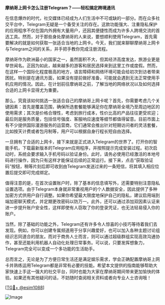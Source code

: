 **摩纳哥上网卡怎么注册Telegram？——轻松搞定跨境通讯**

在信息爆炸的时代，社交媒体已经成为人们生活中不可或缺的一部分。而在众多社交平台中，Telegram无疑是一个备受关注的存在。这款功能强大、注重隐私保护的应用程序不仅在国内外拥有大量用户，还因其便捷性而成为许多人跨境交流的首选工具。然而，对于那些身处摩纳哥的人来说，要想顺利使用Telegram，首先需要解决的就是如何获取一张适合当地的上网卡。今天，我们就来聊聊摩纳哥上网卡与Telegram之间的关系，并手把手教你完成注册流程。

摩纳哥作为欧洲最小的国家之一，虽然面积不大，但其经济高度发达，旅游业更是举世闻名。正因为如此，越来越多的游客和居民选择来到这里工作或度假。然而，在这样一个国际化程度极高的地方，语言障碍和网络环境可能会给初次到访者带来困扰。特别是在通讯方面，如果没有提前做好准备，可能就会遇到无法正常使用手机应用的情况。因此，在计划前往摩纳哥之前，了解当地的网络状况以及如何选择合适的上网卡显得尤为重要。

那么，究竟该如何挑选一张适合自己的摩纳哥上网卡呢？首先，你需要考虑几个关键因素：首先是覆盖范围，确保所选套餐能够满足你在摩纳哥全境乃至周边地区的使用需求；其次是价格合理性，考虑到旅行成本，性价比高的产品往往更受欢迎；最后则是服务质量，包括信号强度、客服响应速度等细节都值得留意。目前市面上有不少提供国际漫游服务的运营商，它们通常会推出针对短期访问者的灵活套餐，比如按天计费或者包月制等，用户可以根据自身行程长短自由选择。

一旦拥有了合适的上网卡，接下来就是正式进入Telegram的世界了。打开你的智能手机，下载最新版本的Telegram应用程序，并按照提示完成安装过程。初次启动时，系统会要求输入手机号码以验证身份。此时，请务必使用已经激活的本地号码进行操作，因为只有这样才能保证后续的正常运行。接下来，点击“获取验证码”按钮，稍等片刻后即可收到由Telegram发送过来的一条短信，将其填入相应位置后提交即可完成绑定。

值得注意的是，在首次设置账户时，除了基本的信息填写外，还需要特别注意隐私设置选项。由于Telegram本身就非常重视用户的个人数据安全，因此提供了多种加密方式供用户自行调整。如果你希望最大限度地保护自己的隐私，建议启用端到端加密聊天模式，并定期更改密码以防万一。此外，还可以通过添加双因素认证来进一步提升账户安全性，这样即使有人窃取了你的登录凭证，也无法轻易侵入你的账户。

当然，除了基础的功能之外，Telegram还有许多令人惊喜的小技巧等待着我们去发现。例如，你可以创建专属频道用于分享兴趣爱好，也可以加入各种主题讨论组结识志同道合的朋友。而对于商务人士而言，则可以通过超级群组实现高效沟通协作，甚至还能利用机器人自动化处理日常事务。可以说，只要发挥想象力，Telegram完全可以变成一个多功能的生活助手。

总而言之，无论是为了方便日常生活还是满足娱乐需求，学会正确配置摩纳哥上网卡并熟练运用Telegram都是非常有必要的技能。希望本文提供的指南能够帮助大家快速上手这一强大的社交平台，同时也能为大家在摩纳哥期间带来更加愉快的体验。如果还有其他疑问的话，不妨随时查阅相关资料或者向专业人士咨询哦！

[[TG💪+ @esim1088](https://t.me/s/esim1088)]

![Image](https://i.postimg.cc/4NQfJmqS/Snipaste-2025-05-13-00-14-12.png)